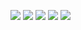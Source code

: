 ![](http://github-profile-summary-cards.vercel.app/api/cards/profile-details?username=Digtyarenk0&theme=github_dark)
![](http://github-profile-summary-cards.vercel.app/api/cards/repos-per-language?username=Digtyarenk0&theme=github_dark)
![](http://github-profile-summary-cards.vercel.app/api/cards/most-commit-language?username=Digtyarenk0&theme=github_dark)
![](http://github-profile-summary-cards.vercel.app/api/cards/stats?username=Digtyarenk0&theme=github_dark)
![](http://github-profile-summary-cards.vercel.app/api/cards/productive-time?username=Digtyarenk0&theme=github_dark&utcOffset=8)
<!--
**Digtyarenk0/Digtyarenk0** is a ✨ _special_ ✨ repository because its `README.md` (this file) appears on your GitHub profile.

Here are some ideas to get you started:

- 🔭 I’m currently working on ...
- 🌱 I’m currently learning ...
- 👯 I’m looking to collaborate on ...
- 🤔 I’m looking for help with ...
- 💬 Ask me about ...
- 📫 How to reach me: ...
- 😄 Pronouns: ...
- ⚡ Fun fact: ...
-->
